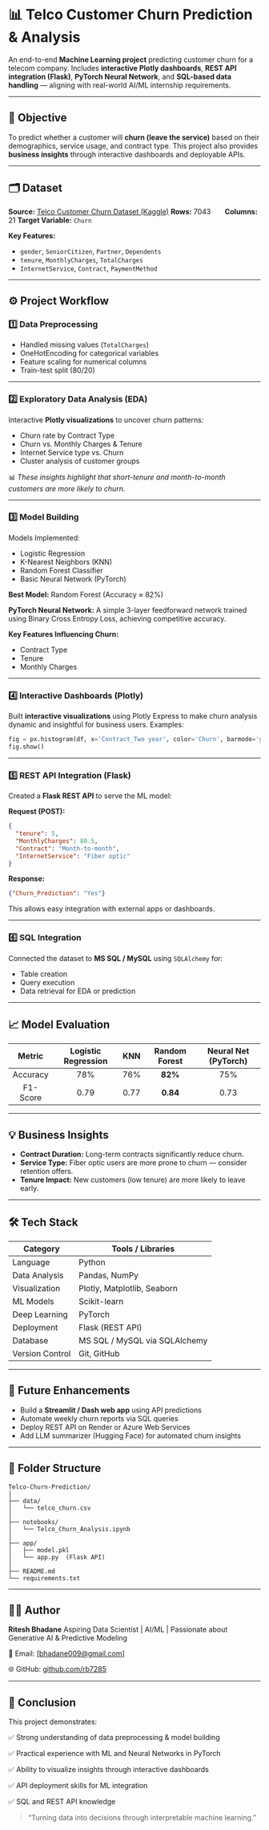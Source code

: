 # 📊 Telco Customer Churn Prediction & Analysis

An end-to-end **Machine Learning project** predicting customer churn for a telecom company.
Includes **interactive Plotly dashboards**, **REST API integration (Flask)**, **PyTorch Neural Network**, and **SQL-based data handling** — aligning with real-world AI/ML internship requirements.

---

## 🧠 Objective

To predict whether a customer will **churn (leave the service)** based on their demographics, service usage, and contract type.
This project also provides **business insights** through interactive dashboards and deployable APIs.

---

## 🗂️ Dataset

**Source:** [Telco Customer Churn Dataset (Kaggle)](https://www.kaggle.com/blastchar/telco-customer-churn)
**Rows:** 7043  **Columns:** 21
**Target Variable:** `Churn`

**Key Features:**

* `gender`, `SeniorCitizen`, `Partner`, `Dependents`
* `tenure`, `MonthlyCharges`, `TotalCharges`
* `InternetService`, `Contract`, `PaymentMethod`

---

## ⚙️ Project Workflow

### 1️⃣ Data Preprocessing

* Handled missing values (`TotalCharges`)
* OneHotEncoding for categorical variables
* Feature scaling for numerical columns
* Train-test split (80/20)

---

### 2️⃣ Exploratory Data Analysis (EDA)

Interactive **Plotly visualizations** to uncover churn patterns:

* Churn rate by Contract Type
* Churn vs. Monthly Charges & Tenure
* Internet Service type vs. Churn
* Cluster analysis of customer groups

📊 *These insights highlight that short-tenure and month-to-month customers are more likely to churn.*

---

### 3️⃣ Model Building

Models Implemented:

* Logistic Regression
* K-Nearest Neighbors (KNN)
* Random Forest Classifier
* Basic Neural Network (PyTorch)

**Best Model:** Random Forest (Accuracy ≈ 82%)

**PyTorch Neural Network:**
A simple 3-layer feedforward network trained using Binary Cross Entropy Loss, achieving competitive accuracy.

**Key Features Influencing Churn:**

* Contract Type
* Tenure
* Monthly Charges

---

### 4️⃣ Interactive Dashboards (Plotly)

Built **interactive visualizations** using Plotly Express to make churn analysis dynamic and insightful for business users.
Examples:

```python
fig = px.histogram(df, x='Contract_Two year', color='Churn', barmode='group')
fig.show()
```

---

### 5️⃣ REST API Integration (Flask)

Created a **Flask REST API** to serve the ML model:

**Request (POST):**

```json
{
  "tenure": 5,
  "MonthlyCharges": 80.5,
  "Contract": "Month-to-month",
  "InternetService": "Fiber optic"
}
```

**Response:**

```json
{"Churn_Prediction": "Yes"}
```

This allows easy integration with external apps or dashboards.

---

### 6️⃣ SQL Integration

Connected the dataset to **MS SQL / MySQL** using `SQLAlchemy` for:

* Table creation
* Query execution
* Data retrieval for EDA or prediction

---

## 📈 Model Evaluation

|  Metric  | Logistic Regression |  KNN | Random Forest | Neural Net (PyTorch) |
| :------: | :-----------------: | :--: | :-----------: | :------------------: |
| Accuracy |         78%         |  76% |    **82%**    |          75%         |
| F1-Score |         0.79        | 0.77 |    **0.84**   |         0.73         |

---

## 💡 Business Insights

* **Contract Duration:** Long-term contracts significantly reduce churn.
* **Service Type:** Fiber optic users are more prone to churn — consider retention offers.
* **Tenure Impact:** New customers (low tenure) are more likely to leave early.

---

## 🛠️ Tech Stack

| Category        | Tools / Libraries             |
| --------------- | ----------------------------- |
| Language        | Python                        |
| Data Analysis   | Pandas, NumPy                 |
| Visualization   | Plotly, Matplotlib, Seaborn   |
| ML Models       | Scikit-learn                  |
| Deep Learning   | PyTorch                       |
| Deployment      | Flask (REST API)              |
| Database        | MS SQL / MySQL via SQLAlchemy |
| Version Control | Git, GitHub                   |

---

## 🚀 Future Enhancements

* Build a **Streamlit / Dash web app** using API predictions
* Automate weekly churn reports via SQL queries
* Deploy REST API on Render or Azure Web Services
* Add LLM summarizer (Hugging Face) for automated churn insights

---

## 🧩 Folder Structure

```
Telco-Churn-Prediction/
│
├── data/
│   └── telco_churn.csv
│
├── notebooks/
│   └── Telco_Churn_Analysis.ipynb
│
├── app/
│   ├── model.pkl
│   └── app.py  (Flask API)
│
├── README.md
└── requirements.txt
```

---

## 🧑‍💻 Author

**Ritesh Bhadane**
Aspiring Data Scientist | AI/ML | Passionate about Generative AI & Predictive Modeling

📧 Email: [[bhadane009@gmail.com](mailto:bhadane009@gmail.com)]

🌐 GitHub: [github.com/rb7285](https://github.com/rb7285)

---

## 🏁 Conclusion

This project demonstrates:

✅ Strong understanding of data preprocessing & model building

✅ Practical experience with ML and Neural Networks in PyTorch

✅ Ability to visualize insights through interactive dashboards

✅ API deployment skills for ML integration

✅ SQL and REST API knowledge

> “Turning data into decisions through interpretable machine learning.”

